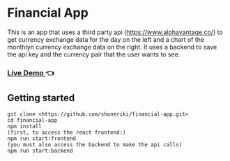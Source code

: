 # Financial App

This is an app that uses a third party api (https://www.alphavantage.co/) to get currency exchange data for the day on the left and a chart of the monthlyn currency exchange data on the right. It uses a backend to save the api key and the currency pair that the user wants to see.

<h3>
  <a
    href="https://shoneriki.github.io/financial-app"
    target="_blank"
  >
    Live Demo
  </a>
    👈
</h3>

## Getting started

```
git clone <https://github.com/shoneriki/financial-app.git>
cd financial-app
npm install
(first, to access the react frontend:)
npm run start:frontend
(you must also access the backend to make the api calls)
npm run start:backend
```
